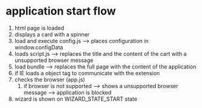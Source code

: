 # application start flow

1. html page is loaded
2. displays a card with a spinner 
3. load and execute config.js --> places configuration in window.configData
4. loads script.js --> replaces the title and the content of the cart with a unsupported browser message
5. load bundle --> replaces the full page with the content of the application
6. if IE loads a object tag to communicate with the extension
7. checks the browser (app.js)
   1. if browser is not supported --> shows a unsupported browser message --> application is blocked
8. wizard is shown on WIZARD_STATE_START state
